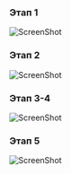 ### Этап 1
![ScreenShot](http://i.imgur.com/0KSIVMl.png)
### Этап 2 
![ScreenShot](http://i.imgur.com/oRgzNdb.png)
### Этап 3-4
![ScreenShot](http://i.imgur.com/TxyU4zl.png)
### Этап 5
![ScreenShot](http://i.imgur.com/FakqM9w.png)